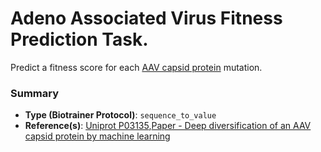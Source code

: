 # Adeno Associated Virus Fitness Prediction Task.

Predict a fitness score for each [AAV capsid protein](https://www.uniprot.org/uniprotkb/P03135/entry) mutation.

### Summary
* **Type (Biotrainer Protocol)**: `sequence_to_value`
* **Reference(s)**:
[Uniprot P03135](https://www.uniprot.org/uniprotkb/P03135/entry),[Paper - Deep diversification of an AAV capsid protein by machine learning](https://doi.org/10.1038/s41587-020-00793-4)


<!--- This file was created automatically. Please do not modify manually. --->

